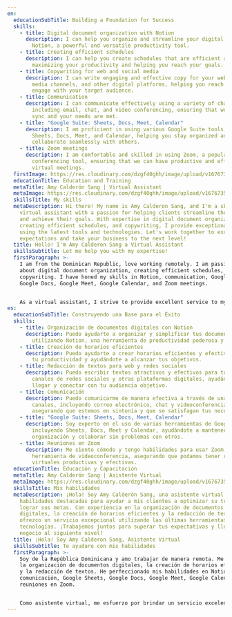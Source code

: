 ```yaml
---
en:
  educationSubTitle: Building a Foundation for Success
  skills:
    - title: Digital document organization with Notion
      description: I can help you organize and streamline your digital documents using
        Notion, a powerful and versatile productivity tool.
    - title: Creating efficient schedules
      description: I can help you create schedules that are efficient and effective,
        maximizing your productivity and helping you reach your goals.
    - title: Copywriting for web and social media
      description: I can write engaging and effective copy for your website, social
        media channels, and other digital platforms, helping you reach and
        engage with your target audience.
    - title: Communication
      description: I can communicate effectively using a variety of channels,
        including email, chat, and video conferencing, ensuring that we stay in
        sync and your needs are met.
    - title: "Google Suite: Sheets, Docs, Meet, Calendar"
      description: I am proficient in using various Google Suite tools, including
        Sheets, Docs, Meet, and Calendar, helping you stay organized and
        collaborate seamlessly with others.
    - title: Zoom meetings
      description: I am comfortable and skilled in using Zoom, a popular video
        conferencing tool, ensuring that we can have productive and effective
        virtual meetings.
  firstImage: https://res.cloudinary.com/dzgf40ghh/image/upload/v1676735460/pexels-polina-zimmerman-3747447_vjcfio.jpg
  educationTitle: Education and Training
  metaTitle: Amy Calderón Sang | Virtual Assistant
  metaImage: https://res.cloudinary.com/dzgf40ghh/image/upload/v1676735460/pexels-polina-zimmerman-3747447_vjcfio.jpg
  skillsTitle: My skills
  metaDescription: Hi there! My name is Amy Calderon Sang, and I'm a skilled
    virtual assistant with a passion for helping clients streamline their work
    and achieve their goals. With expertise in digital document organization,
    creating efficient schedules, and copywriting, I provide exceptional service
    using the latest tools and technologies. Let's work together to exceed your
    expectations and take your business to the next level!
  title: Hello! I'm Amy Calderon Sang a Virtual Assistant
  skillsSubtitle: Let me help you with my expertise!
  firstParagraph: >-
    I am from the Dominican Republic, love working remotely. I am passionate
    about digital document organization, creating efficient schedules, and
    copywriting. I have honed my skills in Notion, communication, Google Sheets,
    Google Docs, Google Meet, Google Calendar, and Zoom meetings.


    As a virtual assistant, I strive to provide excellent service to my clients, helping them streamline their work and achieve their goals. I pride myself on providing excellent service to my clients and staying up-to-date with the latest technologies and tools in my field. Whether it's streamlining workflow processes or creating effective copy, I aim to deliver results that exceed my client's expectations.
es:
  educationSubTitle: Construyendo una Base para el Éxito
  skills:
    - title: Organización de documentos digitales con Notion
      description: Puedo ayudarte a organizar y simplificar tus documentos digitales
        utilizando Notion, una herramienta de productividad poderosa y versátil.
    - title: Creación de horarios eficientes
      description: Puedo ayudarte a crear horarios eficientes y efectivos, maximizando
        tu productividad y ayudándote a alcanzar tus objetivos.
    - title: Redacción de textos para web y redes sociales
      description: Puedo escribir textos atractivos y efectivos para tu sitio web,
        canales de redes sociales y otras plataformas digitales, ayudándote a
        llegar y conectar con tu audiencia objetivo.
    - title: Comunicación
      description: Puedo comunicarme de manera efectiva a través de una variedad de
        canales, incluyendo correo electrónico, chat y videoconferencias,
        asegurando que estemos en sintonía y que se satisfagan tus necesidades.
    - title: "Google Suite: Sheets, Docs, Meet, Calendar"
      description: Soy experto en el uso de varias herramientas de Google Suite,
        incluyendo Sheets, Docs, Meet y Calendar, ayudándote a mantener la
        organización y colaborar sin problemas con otros.
    - title: Reuniones en Zoom
      description: Me siento cómodo y tengo habilidades para usar Zoom, una popular
        herramienta de videoconferencia, asegurando que podamos tener reuniones
        virtuales productivas y efectivas.
  educationTitle: Educación y Capacitación
  metaTitle: Amy Calderón Sang | Asistente Virtual
  metaImage: https://res.cloudinary.com/dzgf40ghh/image/upload/v1676735460/pexels-polina-zimmerman-3747447_vjcfio.jpg
  skillsTitle: Mis habilidades
  metaDescription: ¡Hola! Soy Amy Calderón Sang, una asistente virtual con
    habilidades destacadas para ayudar a mis clientes a optimizar su trabajo y
    lograr sus metas. Con experiencia en la organización de documentos
    digitales, la creación de horarios eficientes y la redacción de textos,
    ofrezco un servicio excepcional utilizando las últimas herramientas y
    tecnologías. ¡Trabajemos juntos para superar tus expectativas y llevar tu
    negocio al siguiente nivel!
  title: ¡Hola! Soy Amy Calderon Sang, Asistente Virtual
  skillsSubtitle: Te ayudare con mis habilidades
  firstParagraph: >-
    Soy de la República Dominicana y amo trabajar de manera remota. Me apasiona
    la organización de documentos digitales, la creación de horarios eficientes
    y la redacción de textos. He perfeccionado mis habilidades en Notion,
    comunicación, Google Sheets, Google Docs, Google Meet, Google Calendar y
    reuniones en Zoom.


    Como asistente virtual, me esfuerzo por brindar un servicio excelente a mis clientes, ayudándolos a optimizar su trabajo y alcanzar sus metas. Me enorgullezco de proporcionar un servicio excepcional y mantenerme actualizada en las últimas tecnologías y herramientas de mi campo. Ya sea optimizando procesos de trabajo o creando copias efectivas, mi objetivo es brindar resultados que superen las expectativas de mis clientes.
---
```

